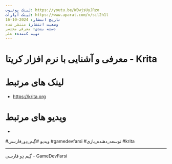```yaml
---
لینک یوتیوب: https://youtu.be/WBwjsUyJRzo
لینک آپارات: https://www.aparat.com/v/sil2h1l
تاریخ انتشار: 2024-10-16
وضعیت انتشار: منتشر شده
دسته بندی: معرفی مختصر
تهیه کننده: علی
---
```


# معرفی و آشنایی با نرم افزار کریتا - Krita

# لینک های مرتبط
- https://krita.org
# ویدیو های مرتبط
-

#ویدیو #گِیم_دِو_فارسی #gamedevfarsi #توسعه_دهنده_بازی #krita

---
گِیم دِو فارسی - GameDevFarsi
